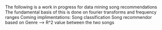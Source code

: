 The following is a work in progress for data mining song recommendations
The fundamental basis of this is done on fourier transforms and frequency ranges
Coming implimentations:
Song classification
Song recommendor based on Genre --> R^2 value between the two songs

